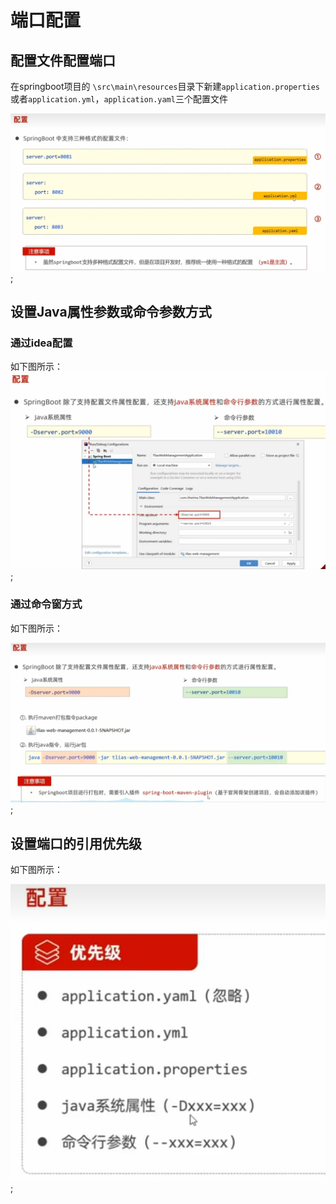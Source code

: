 
 # 端口配置 #
 
 ## 配置文件配置端口 ##
在springboot项目的 `\src\main\resources`目录下新建`application.properties`或者`application.yml`，`application.yaml`三个配置文件

![通过属性文件配置](./img/port/1-port.png);

## 设置Java属性参数或命令参数方式 ##
### 通过idea配置 ###
如下图所示：
![通过属性文件配置](./img/port/2-port.png);

### 通过命令窗方式 ###

如下图所示：

![通过属性文件配置](./img/port/3-port.png);


## 设置端口的引用优先级 ##

如下图所示：

![通过属性文件配置](./img/port/4-port.png);